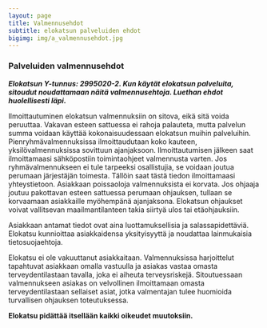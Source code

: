 ```yaml
---
layout: page
title: Valmennusehdot
subtitle: elokatsun palveluiden ehdot
bigimg: img/a_valmennusehdot.jpg
---
```


### Palveluiden valmennusehdot

***Elokatsun Y-tunnus: 2995020-2. Kun käytät elokatsun palveluita, sitoudut noudattamaan näitä valmennusehtoja. Luethan ehdot huolellisesti läpi.***

Ilmoittautuminen elokatsun valmennuksiin on sitova, eikä sitä voida peruuttaa. Vakavan esteen sattuessa ei rahoja palauteta, mutta palvelun summa voidaan käyttää kokonaisuudessaan elokatsun muihin palveluihin. Pienryhmävalmennuksissa ilmoittaudutaan koko kauteen, yksilövalmennuksissa sovittuun ajanjaksoon. Ilmoittautumisen jälkeen saat ilmoittamaasi sähköpostiin toimintaohjeet valmennusta varten. Jos ryhmävalmennukseen ei tule tarpeeksi osallistujia, se voidaan joutua perumaan järjestäjän toimesta. Tällöin saat tästä tiedon ilmoittamaasi yhteystietoon. Asiakkaan poissaoloja valmennuksista ei korvata. Jos ohjaaja joutuu pakottavan esteen sattuessa perumaan ohjauksen, tullaan se korvaamaan asiakkaille myöhempänä ajanjaksona. Elokatsun ohjaukset voivat vallitsevan maailmantilanteen takia siirtyä ulos tai etäohjauksiin.

Asiakkaan antamat tiedot ovat aina luottamuksellisia ja salassapidettäviä. Elokatsu kunnioittaa asiakkaidensa yksityisyyttä ja noudattaa lainmukaisia tietosuojaehtoja.

Elokatsu ei ole vakuuttanut asiakkaitaan. Valmennuksissa harjoittelut tapahtuvat asiakkaan omalla vastuulla ja asiakas vastaa omasta terveydentilastaan tavalla, joka ei aiheuta terveysriskejä. Sitoutuessaan valmennukseen asiakas on velvollinen ilmoittamaan omasta terveydentilastaan sellaiset asiat, jotka valmentajan tulee huomioida turvallisen ohjauksen toteutuksessa.

**Elokatsu pidättää itsellään kaikki oikeudet muutoksiin.**